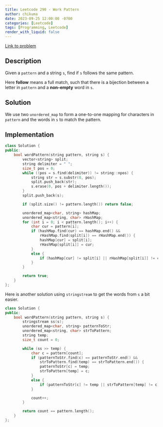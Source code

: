 ```yaml
---
title: Leetcode 290 - Work Pattern
author: chikuma
date: 2023-09-25 12:00:00 -0700
categories: [Leetcode]
tags: [Programming, Leetcode]
render_with_liquid: false
---
```


[Link to problem]()

## Description

Given a `pattern` and a string `s`, find if `s` follows the same pattern.

Here **follow** means a full match, such that there is a bijection between a
letter in `pattern` and a **non-empty** word in `s`.

## Solution

We use two `unordered_map` to form a one-to-one mapping for characters in
`pattern` and the words in `s` to match the pattern.

## Implementation

```cpp
class Solution {
public:
    bool wordPattern(string pattern, string s) {
        vector<string> split;
        string delimiter = " ";
        size_t pos = 0;
        while ((pos = s.find(delimiter)) != string::npos) {
            string str = s.substr(0, pos);
            split.push_back(str);
            s.erase(0, pos + delimiter.length());
        }
        split.push_back(s);

        if (split.size() != pattern.length()) return false;

        unordered_map<char, string> hashMap;
        unordered_map<string, char> rHashMap;
        for (int i = 0; i < pattern.length(); i++) {
            char cur = pattern[i];
            if (hashMap.find(cur) == hashMap.end() &&
                rHashMap.find(split[i]) == rHashMap.end()) {
                hashMap[cur] = split[i];
                rHashMap[split[i]] = cur;
            }
            else {
                if (hashMap[cur] != split[i] || rHashMap[split[i]] != cur) return false;
            }
        }

        return true;
    }
};
```
Here is another solution using `stringstream` to get the words from `s` a bit
easier.

```cpp
class Solution {
public:
    bool wordPattern(string pattern, string s) {
        stringstream ss(s);
        unordered_map<char, string> patternToStr;
        unordered_map<string, char> strToPattern;
        string temp;
        size_t count = 0;

        while (ss >> temp) {
            char c = pattern[count];
            if (patternToStr.find(c) == patternToStr.end() &&
                strToPattern.find(temp) == strToPattern.end()) {
                patternToStr[c] = temp;
                strToPattern[temp] = c;
            }
            else {
                if (patternToStr[c] != temp || strToPattern[temp] != c) return false;
            }

            count++;
        }

        return count == pattern.length();
    }
};
```